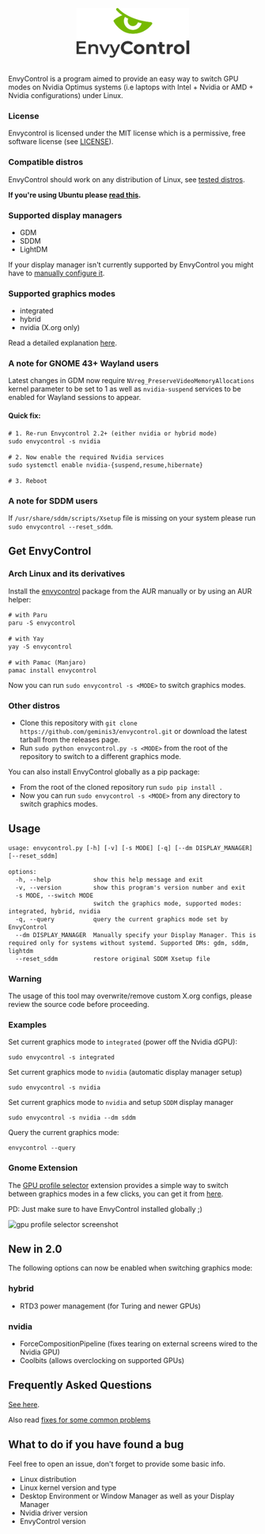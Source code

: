 <div align="center">
<picture>
  <source media="(prefers-color-scheme: dark)" srcset="./logos/dark.png">
  <img alt="EnvyControl Logo" src="./logos/light.png" height="100px">
</picture>
</div>
<br>

EnvyControl is a program aimed to provide an easy way to switch GPU modes on Nvidia Optimus systems (i.e laptops with Intel + Nvidia or AMD + Nvidia configurations) under Linux.

### License

Envycontrol is licensed under the MIT license which is a permissive, free software license (see [LICENSE](https://github.com/geminis3/envycontrol/blob/main/LICENSE)).

### Compatible distros

EnvyControl should work on any distribution of Linux, see [tested distros](https://github.com/geminis3/envycontrol/wiki/Frequently-Asked-Questions#tested-distros).

**If you're using Ubuntu please [read this](https://github.com/geminis3/envycontrol/wiki/Frequently-Asked-Questions#a-note-for-ubuntu-users).**

### Supported display managers 

- GDM
- SDDM
- LightDM

If your display manager isn't currently supported by EnvyControl you might have to [manually configure it](https://github.com/geminis3/envycontrol/wiki/Frequently-Asked-Questions#what-to-do-if-my-display-manager-is-not-supported).

### Supported graphics modes

- integrated
- hybrid
- nvidia (X.org only)

Read a detailed explanation [here](https://github.com/geminis3/envycontrol/wiki/Frequently-Asked-Questions#graphics-modes-explained).

### A note for GNOME 43+ Wayland users

Latest changes in GDM now require `NVreg_PreserveVideoMemoryAllocations` kernel parameter to be set to 1 as well as `nvidia-suspend` services to be enabled for Wayland sessions to appear.

#### Quick fix:

```
# 1. Re-run Envycontrol 2.2+ (either nvidia or hybrid mode)
sudo envycontrol -s nvidia

# 2. Now enable the required Nvidia services
sudo systemctl enable nvidia-{suspend,resume,hibernate}

# 3. Reboot
```


### A note for SDDM users

If `/usr/share/sddm/scripts/Xsetup` file is missing on your system please run `sudo envycontrol --reset_sddm`.

## Get EnvyControl

### Arch Linux and its derivatives

Install the [envycontrol](https://aur.archlinux.org/packages/envycontrol/) package from the AUR manually or by using an AUR helper:

```
# with Paru
paru -S envycontrol

# with Yay
yay -S envycontrol

# with Pamac (Manjaro)
pamac install envycontrol
```

Now you can run `sudo envycontrol -s <MODE>` to switch graphics modes.

### Other distros

- Clone this repository with `git clone https://github.com/geminis3/envycontrol.git` or download the latest tarball from the releases page.
- Run `sudo python envycontrol.py -s <MODE>` from the root of the repository to switch to a different graphics mode. 
 
You can also install EnvyControl globally as a pip package:

- From the root of the cloned repository run `sudo pip install .`
- Now you can run `sudo envycontrol -s <MODE>` from any directory to switch graphics modes.

## Usage

```
usage: envycontrol.py [-h] [-v] [-s MODE] [-q] [--dm DISPLAY_MANAGER] [--reset_sddm]

options:
  -h, --help            show this help message and exit
  -v, --version         show this program's version number and exit
  -s MODE, --switch MODE
                        switch the graphics mode, supported modes: integrated, hybrid, nvidia
  -q, --query           query the current graphics mode set by EnvyControl
  --dm DISPLAY_MANAGER  Manually specify your Display Manager. This is required only for systems without systemd. Supported DMs: gdm, sddm, lightdm
  --reset_sddm          restore original SDDM Xsetup file
```
### Warning

The usage of this tool may overwrite/remove custom X.org configs, please review the source code before proceeding.

### Examples

Set current graphics mode to `integrated` (power off the Nvidia dGPU):

```
sudo envycontrol -s integrated
```

Set current graphics mode to `nvidia` (automatic display manager setup)

```
sudo envycontrol -s nvidia
```

Set current graphics mode to `nvidia` and setup `SDDM` display manager

```
sudo envycontrol -s nvidia --dm sddm
```

Query the current graphics mode:

```
envycontrol --query
```

### Gnome Extension

The [GPU profile selector](https://github.com/LorenzoMorelli/GPU_profile_selector) extension provides a simple way to switch between graphics modes in a few clicks, you can get it from [here](https://extensions.gnome.org/extension/5009/gpu-profile-selector/).

PD: Just make sure to have EnvyControl installed globally ;)

![gpu profile selector screenshot](https://github.com/LorenzoMorelli/GPU_profile_selector/raw/main/img/extension_screenshot.png)

## New in 2.0

The following options can now be enabled when switching graphics mode:

### hybrid

- RTD3 power management (for Turing and newer GPUs)

### nvidia

- ForceCompositionPipeline (fixes tearing on external screens wired to the Nvidia GPU)
- Coolbits (allows overclocking on supported GPUs)

## Frequently Asked Questions

[See here](https://github.com/geminis3/envycontrol/wiki/Frequently-Asked-Questions).

Also read [fixes for some common problems](https://github.com/DaVikingMan/EnvyControl/wiki/Fixes-for-some-common-problems)

## What to do if you have found a bug

Feel free to open an issue, don't forget to provide some basic info.

- Linux distribution
- Linux kernel version and type
- Desktop Environment or Window Manager as well as your Display Manager
- Nvidia driver version
- EnvyControl version
